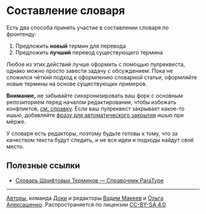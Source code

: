 # Составление словаря

Есть два способа принять участие в составлении словаря по фронтенду:

1. Предложить **новый** термин для перевода
2. Предложить **лучший** перевод существующего термина

Любое из этих действий лучше оформить с помощью пулреквеста, однако можно просто завести задачу с обсуждением. Пока не сложился чёткий подход к оформлению словарной статьи, оформляйте новые термины на основе существующих примеров.

**Внимание,** не забывайте синхронизировать ваш форк с основным репозиторием перед началом редактирования, чтобы избежать конфликтов, [см. справку](//help.github.com/articles/syncing-a-fork). Если ваш пулреквест закрывает какое-то ишью, добавляйте [фразу для автоматического закрытия](//help.github.com/articles/closing-issues-using-keywords/) ишью при мёрже.

У словаря есть редакторы, поэтому будьте готовы к тому, что за качеством текста будут следить, и не все идеи и подходы найдут своё место.

## Полезные ссылки

- [Словарь Шрифтовых Терминов — Справочник ParaType](http://www.paratype.ru/help/term/)

---
[Авторы](https://github.com/web-standards-ru/dictionary/graphs/contributors), команда [Доки](https://github.com/doka-guide/content) и редакторы [Вадим Макеев](http://pepelsbey.net) и [Ольга Алексашенко](http://engelside.net/portfolio/). Распространяется по лицензии [CC-BY-SA 4.0](https://creativecommons.org/licenses/by-sa/4.0/deed.ru).
